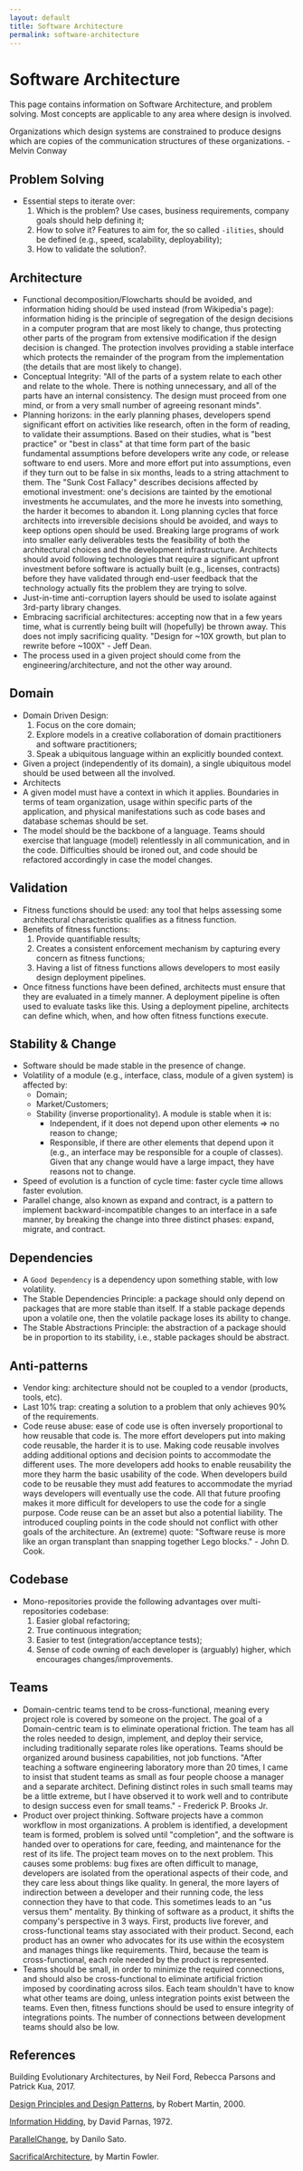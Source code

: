```yaml
---
layout: default
title: Software Architecture
permalink: software-architecture
---
```


# Software Architecture

This page contains information on Software Architecture, and problem solving. Most concepts are applicable to any area where design is involved.

Organizations which design systems are constrained to produce designs which are copies of the communication structures of these organizations. - Melvin Conway

## Problem Solving

- Essential steps to iterate over:
  1. Which is the problem? Use cases, business requirements, company goals should help defining it;
  2. How to solve it? Features to aim for, the so called `-ilities`, should be defined (e.g., speed, scalability, deployability);
  3. How to validate the solution?.

## Architecture

- Functional decomposition/Flowcharts should be avoided, and information hiding should be used instead (from Wikipedia's page): information hiding is the principle of segregation of the design decisions in a computer program that are most likely to change, thus protecting other parts of the program from extensive modification if the design decision is changed. The protection involves providing a stable interface which protects the remainder of the program from the implementation (the details that are most likely to change).
- Conceptual Integrity: "All of the parts of a system relate to each other and relate to the whole. There is nothing unnecessary, and all of the parts have an internal consistency. The design must proceed from one mind, or from a very small number of agreeing resonant minds".
- Planning horizons: in the early planning phases, developers spend significant effort on activities like research, often in the form of reading, to validate their assumptions. Based on their studies, what is "best practice" or "best in class" at that time form part of the basic fundamental assumptions before developers write any code, or release software to end users. More and more effort put into assumptions, even if they turn out to be false in six months, leads to a string attachment to them. The "Sunk Cost Fallacy" describes decisions affected by emotional investment: one's decisions are tainted by the emotional investments he accumulates, and the more he invests into something, the harder it becomes to abandon it. Long planning cycles that force architects into irreversible decisions should be avoided, and ways to keep options open should be used. Breaking large programs of work into smaller early deliverables tests the feasibility of both the architectural choices and the development infrastructure. Architects should avoid following technologies that require a significant upfront investment before software is actually built (e.g., licenses, contracts) before they have validated through end-user feedback that the technology actually fits the problem they are trying to solve.
- Just-in-time anti-corruption layers should be used to isolate against 3rd-party library changes.
- Embracing sacrificial architectures: accepting now that in a few years time, what is currently being built will (hopefully) be thrown away. This does not imply sacrificing quality. "Design for ~10X growth, but plan to rewrite before ~100X" - Jeff Dean.
- The process used in a given project should come from the engineering/architecture, and not the other way around.

## Domain

- Domain Driven Design:
  1. Focus on the core domain;
  2. Explore models in a creative collaboration of domain practitioners and software practitioners;
  3. Speak a ubiquitous language within an explicitly bounded context.
- Given a project (independently of its domain), a single ubiquitous model should be used between all the involved.
- Architects
- A given model must have a context in which it applies. Boundaries in terms of team organization, usage within specific parts of the application, and physical manifestations such as code bases and database schemas should be set.
- The model should be the backbone of a language. Teams should exercise that language (model) relentlessly in all communication, and in the code. Difficulties should be ironed out, and code should be refactored accordingly in case the model changes.

## Validation

- Fitness functions should be used: any tool that helps assessing some architectural characteristic qualifies as a fitness function.
- Benefits of fitness functions:
  1. Provide quantifiable results;
  2. Creates a consistent enforcement mechanism by capturing every concern as fitness functions;
  3. Having a list of fitness functions allows developers to most easily design deployment pipelines.
- Once fitness functions have been defined, architects must ensure that they are evaluated in a timely manner. A deployment pipeline is often used to evaluate tasks like this. Using a deployment pipeline, architects can define which, when, and how often fitness functions execute.

## Stability & Change

- Software should be made stable in the presence of change.
- Volatility of a module (e.g., interface, class, module of a given system) is affected by:
  - Domain;
  - Market/Customers;
  - Stability (inverse proportionality). A module is stable when it is:
    - Independent, if it does not depend upon other elements => no reason to change;
    - Responsible, if there are other elements that depend upon it (e.g., an interface may be responsible for a couple of classes). Given that any change would have a large impact, they have reasons not to change.
- Speed of evolution is a function of cycle time: faster cycle time allows faster evolution.
- Parallel change, also known as expand and contract, is a pattern to implement backward-incompatible changes to an interface in a safe manner, by breaking the change into three distinct phases: expand, migrate, and contract.

## Dependencies

- A `Good Dependency` is a dependency upon something stable, with low volatility.
- The Stable Dependencies Principle: a package should only depend on packages that are more stable than itself. If a stable package depends upon a volatile one, then the volatile package loses its ability to change.
- The Stable Abstractions Principle: the abstraction of a package should be in proportion to its stability, i.e., stable packages should be abstract.

## Anti-patterns

- Vendor king: architecture should not be coupled to a vendor (products, tools, etc).
- Last 10% trap: creating a solution to a problem that only achieves 90% of the requirements.
- Code reuse abuse: ease of code use is often inversely proportional to how reusable that code is. The more effort developers put into making code reusable, the harder it is to use. Making code reusable involves adding additional options and decision points to accommodate the different uses. The more developers add hooks to enable reusability the more they harm the basic usability of the code. When developers build code to be reusable they must add features to accommodate the myriad ways developers will eventually use the code. All that future proofing makes it more difficult for developers to use the code for a single purpose. Code reuse can be an asset but also a potential liability. The introduced coupling points in the code should not conflict with other goals of the architecture. An (extreme) quote: "Software reuse is more like an organ transplant than snapping together Lego blocks." - John D. Cook.

## Codebase

- Mono-repositories provide the following advantages over multi-repositories codebase:
  1. Easier global refactoring;
  2. True continuous integration;
  3. Easier to test (integration/acceptance tests);
  4. Sense of code owning of each developer is (arguably) higher, which encourages changes/improvements.

## Teams

- Domain-centric teams tend to be cross-functional, meaning every project role is covered by someone on the project. The goal of a Domain-centric team is to eliminate operational friction. The team has all the roles needed to design, implement, and deploy their service, including traditionally separate roles like operations. Teams should be organized around business capabilities, not job functions. "After teaching a software engineering laboratory more than 20 times, I came to insist that student teams as small as four people choose a manager and a separate architect. Defining distinct roles in such small teams may be a little extreme, but I have observed it to work well and to contribute to design success even for small teams." - Frederick P. Brooks Jr.
- Product over project thinking. Software projects have a common workflow in most organizations. A problem is identified, a development team is formed, problem is solved until "completion", and the software is handed over to operations for care, feeding, and maintenance for the rest of its life. The project team moves on to the next problem. This causes some problems: bug fixes are often difficult to manage, developers are isolated from the operational aspects of their code, and they care less about things like quality. In general, the more layers of indirection between a developer and their running code, the less connection they have to that code. This sometimes leads to an "us versus them" mentality. By thinking of software as a product, it shifts the company's perspective in 3 ways. First, products live forever, and cross-functional teams stay associated with their product. Second, each product has an owner who advocates for its use within the ecosystem and manages things like requirements. Third, because the team is cross-functional, each role needed by the product is represented.
- Teams should be small, in order to minimize the required connections, and should also be cross-functional to eliminate artificial friction imposed by coordinating across silos. Each team shouldn't have to know what other teams are doing, unless integration points exist between the teams. Even then, fitness functions should be used to ensure integrity of integrations points. The number of connections between development teams should also be low.

## References

Building Evolutionary Architectures, by Neil Ford, Rebecca Parsons and Patrick Kua, 2017.

[Design Principles and Design Patterns](https://fi.ort.edu.uy/innovaportal/file/2032/1/design_principles.pdf), by Robert Martin, 2000.

[Information Hidding](https://en.wikipedia.org/wiki/Information_hiding), by David Parnas, 1972.

[ParallelChange](https://martinfowler.com/bliki/ParallelChange.html), by Danilo Sato.

[SacrificalArchitecture](https://martinfowler.com/bliki/SacrificialArchitecture.html), by Martin Fowler.
